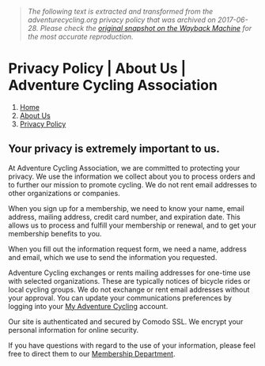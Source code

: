 > *The following text is extracted and transformed from the adventurecycling.org privacy policy that was archived on 2017-06-28. Please check the [original snapshot on the Wayback Machine](https://web.archive.org/web/20170628024425id_/https%3A//www.adventurecycling.org/about-us/privacy-policy) for the most accurate reproduction.*

# Privacy Policy | About Us | Adventure Cycling Association

  1. [Home](https://web.archive.org/)
  2. [About Us](https://web.archive.org/about-us/)
  3. [Privacy Policy](https://web.archive.org/about-us/privacy-policy/)



## Your privacy is extremely important to us.

At Adventure Cycling Association, we are committed to protecting your privacy. We use the information we collect about you to process orders and to further our mission to promote cycling. We do not rent email addresses to other organizations or companies.

When you sign up for a membership, we need to know your name, email address, mailing address, credit card number, and expiration date. This allows us to process and fulfill your membership or renewal, and to get your membership benefits to you.

When you fill out the information request form, we need a name, address and email, which we use to send the information you requested.

Adventure Cycling exchanges or rents mailing addresses for one-time use with selected organizations. These are typically notices of bicycle rides or local cycling groups. We do not exchange or rent email addresses without your approval. You can update your communications preferences by logging into your [My Adventure Cycling](https://web.archive.org/membership/my-adventure-cycling/) account.

Our site is authenticated and secured by Comodo SSL. We encrypt your personal information for online security.

If you have questions with regard to the use of your information, please feel free to direct them to our [Membership Department](https://web.archive.org/membership/).
